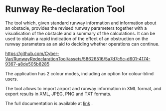 # Runway Re-declaration Tool

The tool which, given standard runway information and information about an obstacle, provides the revised runway parameters together with a visualisation of the obstacle and a summary of the calculations. 
It can be used to obtain a rapid indication of the effect of an obstruction on the runway parameters as an aid to deciding whether operations can continue.

https://github.com/Cyber-Var/RunwayRedeclarationTool/assets/58626516/5a7d7c5c-d601-4174-9367-a8de505b8285

The application has 2 colour modes, including an option for colour-blind users. 

The tool allows to import airport and runway information in XML format, and export results in XML, JPEG, PNG and TXT formats.

The full documentation is available at [link](https://github.com/Cyber-Var/RunwayRedeclarationTool/blob/main/UserGuide.docx) .
